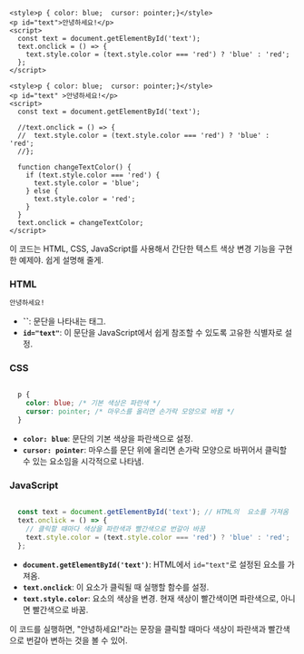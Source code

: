 ```
<style>p { color: blue;  cursor: pointer;}</style>
<p id="text">안녕하세요!</p>
<script>
  const text = document.getElementById('text');
  text.onclick = () => {
    text.style.color = (text.style.color === 'red') ? 'blue' : 'red';
  };
</script>
```

```
<style>p { color: blue;  cursor: pointer;}</style>
<p id="text" >안녕하세요!</p>
<script>
  const text = document.getElementById('text');

  //text.onclick = () => {
  //  text.style.color = (text.style.color === 'red') ? 'blue' : 'red';
  //};
  
  function changeTextColor() {
    if (text.style.color === 'red') {
      text.style.color = 'blue';
    } else {
      text.style.color = 'red';
    }
  }
  text.onclick = changeTextColor;
</script>
```

이 코드는 HTML, CSS, JavaScript를 사용해서 간단한 텍스트 색상 변경 기능을 구현한 예제야. 쉽게 설명해 줄게.

### HTML
```html
안녕하세요!
```
- **``**: 문단을 나타내는 태그.
- **`id="text"`**: 이 문단을 JavaScript에서 쉽게 참조할 수 있도록 고유한 식별자로 설정.

### CSS
```css

  p {
    color: blue; /* 기본 색상은 파란색 */
    cursor: pointer; /* 마우스를 올리면 손가락 모양으로 바뀜 */
  }

```
- **`color: blue`**: 문단의 기본 색상을 파란색으로 설정.
- **`cursor: pointer`**: 마우스를 문단 위에 올리면 손가락 모양으로 바뀌어서 클릭할 수 있는 요소임을 시각적으로 나타냄.

### JavaScript
```javascript

  const text = document.getElementById('text'); // HTML의  요소를 가져옴
  text.onclick = () => {
    // 클릭할 때마다 색상을 파란색과 빨간색으로 번갈아 바꿈
    text.style.color = (text.style.color === 'red') ? 'blue' : 'red';
  };

```
- **`document.getElementById('text')`**: HTML에서 `id="text"`로 설정된 요소를 가져옴.
- **`text.onclick`**: 이 요소가 클릭될 때 실행할 함수를 설정.
- **`text.style.color`**: 요소의 색상을 변경. 현재 색상이 빨간색이면 파란색으로, 아니면 빨간색으로 바꿈.

이 코드를 실행하면, "안녕하세요!"라는 문장을 클릭할 때마다 색상이 파란색과 빨간색으로 번갈아 변하는 것을 볼 수 있어.
